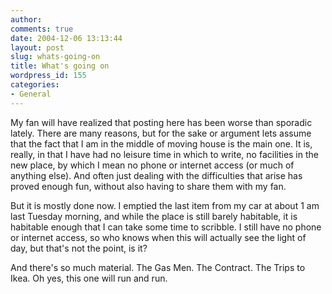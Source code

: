 ```yaml
---
author:
comments: true
date: 2004-12-06 13:13:44
layout: post
slug: whats-going-on
title: What's going on
wordpress_id: 155
categories:
- General
---
```


My  fan will have realized that posting here has been worse than sporadic lately. There are many reasons, but for the sake or argument lets assume that the fact that I am in the middle of moving house is the main one. It is, really, in that I have had no leisure time in which to write, no facilities in the new place, by which I mean no phone or internet access (or much of anything else). And often just dealing with the difficulties that arise has proved enough fun, without also having to share them with my fan.

But it is mostly done now. I emptied the last item from my car at about 1 am last Tuesday morning, and while the place is still barely habitable, it is habitable enough that I can take some time to scribble. I still have no phone or internet access, so who knows when this will actually see the light of day, but that's not the point, is it?

And there's so much material. The Gas Men. The Contract. The Trips to Ikea. Oh yes, this one will run and run.
